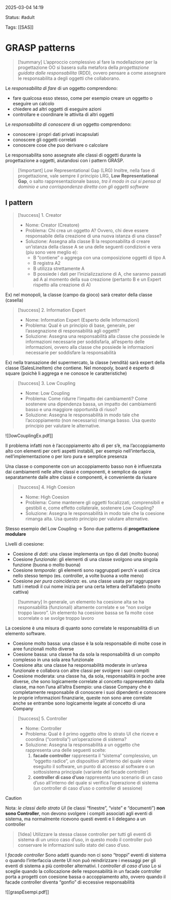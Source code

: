 2025-03-04 14:19

Status: #adult

Tags: [[SAS]]
# GRASP patterns

> [!summary]
> L’approccio complessivo al fare la modellazione per la progettazione OO si basera sulla metafora della *progettazione guidata dalle responsabilita* (RDD), ovvero pensare a come assegnare le responsabilita a degli oggetti che collaborano.

Le *responsabilita di fare* di un oggetto comprendono:
- fare qualcosa esso stesso, come per esempio creare un oggetto o eseguire un calcolo
- chiedere ad altri oggetti di eseguire azioni
- controllare e coordinare le attivita di altri oggetti
  
Le *responsabilita di conoscere* di un oggetto comprendono:
- conoscere i propri dati privati incapsulati
- conoscere gli oggetti correlati
- conoscere cose che puo derivare o calcolare

Le responsabilita sono assegnate alle classi di oggetti durante la progettazione a oggetti, aiutandosi con i pattern GRASP.

> [!important] Low Representational Gap (LRG)
> Inoltre, nella fase di progettazione, vale sempre il principio LRG, **Low Representational Gap**, o salto rappresentazionale basso, *tra il modo in cui si pensa al dominio e una corrispondenza diretta con gli oggetti software*
## I pattern

> [!success] 1. Creator
> - Nome: Creator (Creatore)
> - Problema: Chi crea un oggetto A? Ovvero, chi deve essere responsabile della creazione di una nuova istanza di una classe?
> - Soluzione: Assegna alla classe B la responsabilita di creare un’istanza della classe A se una delle seguenti condizioni e vera (piu sono vere meglio e):
> 	- B “contiene” o aggrega con una composizione oggetti di tipo A
> 	- B registra A2
> 	- B utilizza strettamente A 
> 	- B possiede i dati per l’inizializzazione di A, che saranno passati ad A al momento della sua creazione (pertanto B e un Expert rispetto alla creazione di A)

Ex) nel monopoli, la classe (campo da gioco) sarà creator della classe (casella)

> [!success] 2. Information Expert
> - Nome: Information Expert (Esperto delle Informazioni)
> - Problema: Qual è un principio di base, generale, per l’assegnazione di responsabilità agli oggetti?
> - Soluzione: Assegna una responsabilità alla classe che possiede le informazioni necessarie per soddisfarla, all’esperto delle informazioni, ovvero alla classe che possiede le informazioni necessarie per soddisfare la responsabilità

Ex) nella transazione del supermercato, la classe (vendità) sarà expert della classe (SalesLineItem) che contiene.
Nel monopoly, board è esperto di square (poichè li aggrega e ne conosce le caratteristiche)

> [!success] 3. Low Coupling
> - Nome: Low Coupling
> - Problema: Come ridurre l’impatto dei cambiamenti? Come sostenere una dipendenza bassa, un impatto dei cambiamenti basso e una maggiore opportunità di riuso?
> - Soluzione: Assegna le responsabilità in modo tale che l’accoppiamento (non necessario) rimanga basso. Usa questo principio per valutare le alternative.

![[lowCouplingEx.pdf]]

Il problema infatti non è l’accoppiamento alto di per s’è, ma l’accoppiamento alto con elementi per certi aspetti instabili, per esempio nell’interfaccia, nell’implementazione o per loro pura e semplice presenza

Una classe o componente con un accoppiamento basso non è influenzata dai cambiamenti nelle altre classi e componenti, è semplice da capire separatamente dalle altre classi e componenti, è conveniente da riusare

> [!success] 4. High Coesion
> - Nome: High Coesion
> - Problema: Come mantenere gli oggetti focalizzati, comprensibili e gestibili e, come effetto collaterale, sostenere Low Coupling?
> - Soluzione: Assegna le responsabilità in modo tale che la coesione rimanga alta. Usa questo principio per valutare alternative.

Stesso esempio del Low Coupling
→ Sono due patterns di **progettazione modulare**

Livelli di coesione:
- Coesione *di dati*: una classe implementa un tipo di dati (molto buona)
- Coesione *funzionale*: gli elementi di una classe svolgono una singola funzione (buona o molto buona) 
- Coesione *temporale*: gli elementi sono raggruppati perch´e usati circa nello stesso tempo (es. controller, a volte buona a volte meno)
- Coesione *per pura coincidenza*: es. una classe usata per raggruppare tutti i metodi il cui nome inizia per una certa lettera dell’alfabeto (molto cattiva)
  
> [!summary]
>  In generale, un elemento ha coesione alta se ha responsabilità (funzionali) altamente correlate e se “non svolge troppo lavoro”. Un elemento ha coesione bassa se fa molte cose scorrelate o se svolge troppo lavoro

La coesione è una misura di quanto sono correlate le responsabilità di un elemento software.
- Coesione molto bassa: una classe è la sola responsabile di molte cose in aree funzionali molto diverse
- Coesione bassa: una classe ha da sola la responsabilità di un compito complesso in una sola area funzionale
- Coesione alta: una classe ha responsabilità moderate in un’area funzionale e collabora con altre classi per svolgere i suoi compiti
- Coesione moderata: una classe ha, da sola, responsabilità in poche aree diverse, che sono logicamente correlate al concetto rappresentato dalla classe, ma non l’una all’altra
  Esempio: una classe Company che è completamente responsabile di conoscere i suoi dipendenti e conoscere le proprie informazioni finanziarie, queste non sono aree correlate anche se entrambe sono logicamente legate al concetto di una Company

> [!success] 5. Controller
> - Nome: Controller
> - Problema: Qual è il primo oggetto oltre lo strato UI che riceve e coordina (“controlla”) un’operazione di sistema?
> - Soluzione: Assegna la responsabilità a un oggetto che rappresenta una delle seguenti scelte:
> 	1. **facade controller** rappresenta il “sistema” complessivo, un “oggetto radice”, un dispositivo all’interno del quale viene eseguito il software, un punto di accesso al software o un sottosistema principale (variante del facade controller)
> 	2. **controller di caso d’uso** rappresenta uno scenario di un caso d’uso all’interno del quale si verifica l’operazione di sistema (un controller di caso d’uso o controller di sessione)

> [!caution]
> Nota: *le classi dello strato UI* (le classi “finestre”, “viste” e “documenti”) **non sono Controller**, non devono svolgere i compiti associati agli eventi di sistema, ma normalmente ricevono questi eventi e li delegano a un controller

> [!idea]
> Utilizzare la stessa classe controller per tutti gli eventi di sistema di un unico caso d’uso, in questo modo il controller può conservare le informazioni sullo stato del caso d’uso.

I *facade controller* Sono adatti quando non ci sono “troppi” eventi di sistema o quando l’interfaccia utente UI non può reindirizzare i messaggi per gli eventi di sistema a più controller alternativi.
I *controller di caso d’uso* Lo si sceglie quando la collocazione delle responsabilità in un facade controller porta a progetti con coesione bassa o accoppiamento alto, ovvero quando il facade controller diventa “gonfio” di eccessive responsabilità

![[graspEsempi.pdf]]